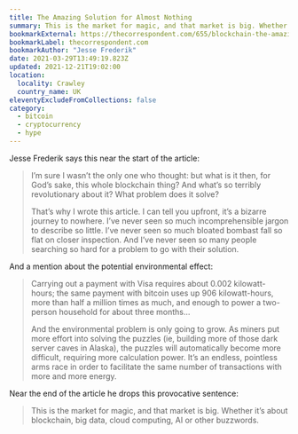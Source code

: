 ```yaml
---
title: The Amazing Solution for Almost Nothing
summary: This is the market for magic, and that market is big. Whether it’s about blockchain, big data, cloud computing, AI or other buzzwords.
bookmarkExternal: https://thecorrespondent.com/655/blockchain-the-amazing-solution-for-almost-nothing/86649455475-f933fe63
bookmarkLabel: thecorrespondent.com
bookmarkAuthor: "Jesse Frederik"
date: 2021-03-29T13:49:19.823Z
updated: 2021-12-21T19:02:00
location:
  locality: Crawley
  country_name: UK
eleventyExcludeFromCollections: false
category:
  - bitcoin
  - cryptocurrency
  - hype
---
```

Jesse Frederik says this near the start of the article:

> I’m sure I wasn’t the only one who thought: but what is it then, for God’s sake, this whole blockchain thing? And what’s so terribly revolutionary about it? What problem does it solve?
>
> That’s why I wrote this article. I can tell you upfront, it’s a bizarre journey to nowhere. I’ve never seen so much incomprehensible jargon to describe so little. I’ve never seen so much bloated bombast fall so flat on closer inspection. And I’ve never seen so many people searching so hard for a problem to go with their solution.

And a mention about the potential environmental effect:

> Carrying out a payment with Visa requires about 0.002 kilowatt-hours; the same payment with bitcoin uses up 906 kilowatt-hours, more than half a million times as much, and enough to power a two-person household for about three months...
>
> And the environmental problem is only going to grow. As miners put more effort into solving the puzzles (ie, building more of those dark server caves in Alaska), the puzzles will automatically become more difficult, requiring more calculation power. It’s an endless, pointless arms race in order to facilitate the same number of transactions with more and more energy.

Near the end of the article he drops this provocative sentence:

> This is the market for magic, and that market is big. Whether it’s about blockchain, big data, cloud computing, AI or other buzzwords.
